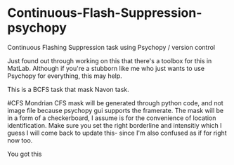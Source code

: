 # Continuous-Flash-Suppression-psychopy
Continuous Flashing Suppression task using Psychopy / version control

Just found out through working on this that there's a toolbox for this in MatLab. Although if you're a stubborn like me who just wants to use Psychopy for everything, this may help.

This is a BCFS task that mask Navon task. 

#CFS Mondrian
CFS mask will be generated through python code, and not image file because psychopy gui supports the framerate.
The mask will be in a form of a checkerboard, I assume is for the convenience of location identification.
Make sure you set the right borderline and intensitiy which I guess I will come back to update this- since I'm also confused as if for right now too.

You got this
